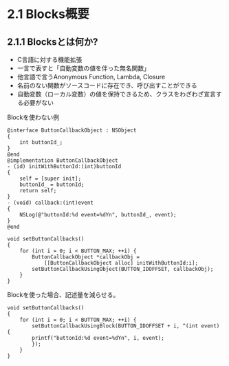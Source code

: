 2.1 Blocks概要
========================================
## 2.1.1 Blocksとは何か?
- C言語に対する機能拡張
- 一言で表すと「自動変数の値を伴った無名関数」
- 他言語で言うAnonymous Function, Lambda, Closure
- 名前のない関数がソースコードに存在でき、呼び出すことができる
- 自動変数（ローカル変数）の値を保持できるため、クラスをわざわざ宣言する必要がない

Blockを使わない例
```
@interface ButtonCallbackObject : NSObject
{
	int buttonId_;
}
@end
@implementation ButtonCallbackObject
- (id) initWithButtonId:(int)buttonId
{
	self = [super init];
	buttonId_ = buttonId;
	return self;
}
- (void) callback:(int)event
{
	NSLog(@"buttonId:%d event=%dYn", buttonId_, event);
}
@end

void setButtonCallbacks()
{
	for (int i = 0; i < BUTTON_MAX; ++i) {
		ButtonCallbackObject *callbackObj =
			[[ButtonCallbackObject alloc] initWithButtonId:i];
		setButtonCallbackUsingObject(BUTTON_IDOFFSET, callbackObj);
	}
}
```

Blockを使った場合、記述量を減らせる。
```
void setButtonCallbacks()
{
	for (int i = 0; i < BUTTON_MAX; ++i) {
		setButtonCallbackUsingBlock(BUTTON_IDOFFSET + i, ^(int event) {
		printf("buttonId:%d event=%dYn", i, event);
		});
	}
}
```
